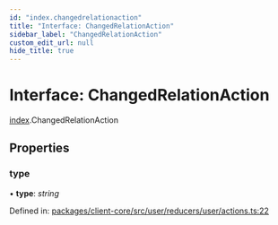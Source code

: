 ```yaml
---
id: "index.changedrelationaction"
title: "Interface: ChangedRelationAction"
sidebar_label: "ChangedRelationAction"
custom_edit_url: null
hide_title: true
---
```


# Interface: ChangedRelationAction

[index](../modules/index.md).ChangedRelationAction

## Properties

### type

• **type**: *string*

Defined in: [packages/client-core/src/user/reducers/user/actions.ts:22](https://github.com/xr3ngine/xr3ngine/blob/716a06460/packages/client-core/src/user/reducers/user/actions.ts#L22)
